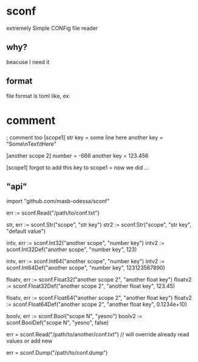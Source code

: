 # sconf
extremely Simple CONFig file reader

## why?
beacuse I need it

## format
file format is toml like, ex:

 # comment
 ; comment too
 [scope1]
   str key = some line here
   another key = "Some\nText\tHere"

 [another scope 2]
   number = -666
   another key = 123.456

 [scope1]
   forgot to add this key to scope1 = now we did
 ...

## "api"
 import "github.com/maxb-odessa/sconf"

 err := sconf.Read("/path/to/conf.txt")

 str, err := sconf.Str("scope", "str key")
 str2 := sconf.Str("scope", "str key", "default value")

 intv, err := sconf.Int32("another scope", "number key")
 intv2 := sconf.Int32Def("another scope", "number key", 123)

 intv, err := sconf.Int64("another scope", "number key")
 intv2 := sconf.Int64Def("another scope", "number key", 123123567890)
 
 floatv, err := sconf.Float32("another scope 2", "another float key")
 floatv2 := sconf.Float32Def("another scope 2", "another float key", 123.45)

 floatv, err := sconf.Float64("another scope 2", "another float key")
 floatv2 := sconf.Float64Def("another scope 2", "another float key", 0.1234e+10)

 boolv, err := sconf.Bool("scope N", "yesno")
 boolv2 := sconf.BoolDef("scope N", "yesno", false)

 err = sconf.Read("/path/to/another/conf.txt") // will override already read values or add new

 err = sconf.Dump("/path/to/conf.dump")
